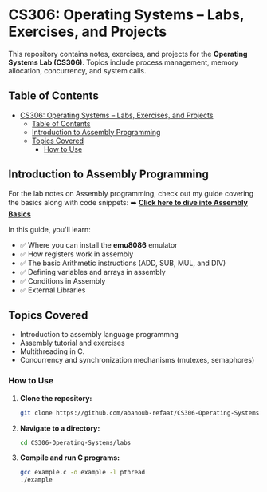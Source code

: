 # CS306: Operating Systems – Labs, Exercises, and Projects

This repository contains notes, exercises, and projects for the **Operating Systems Lab (CS306)**. Topics include process management, memory allocation, concurrency, and system calls.

## Table of Contents

- [CS306: Operating Systems – Labs, Exercises, and Projects](#cs306-operating-systems--labs-exercises-and-projects)
  - [Table of Contents](#table-of-contents)
  - [Introduction to Assembly Programming](#introduction-to-assembly-programming)
  - [Topics Covered](#topics-covered)
    - [How to Use](#how-to-use)

## Introduction to Assembly Programming

For the lab notes on Assembly programming, check out my guide covering the basics along with code snippets:
➡️ **[Click here to dive into Assembly Basics](./labs/assembly-basics.md)**

In this guide, you'll learn:

- ✅ Where you can install the **emu8086** emulator
- ✅ How registers work in assembly
- ✅ The basic Arithmetic instructions (ADD, SUB, MUL, and DIV)
- ✅ Defining variables and arrays in assembly
- ✅ Conditions in Assembly
- ✅ External Libraries

## Topics Covered

- Introduction to assembly language programmng
- Assembly tutorial and exercises
- Multithreading in C.
- Concurrency and synchronization mechanisms (mutexes, semaphores)

### How to Use

1. **Clone the repository:**

   ```bash
   git clone https://github.com/abanoub-refaat/CS306-Operating-Systems.git
   ```

2. **Navigate to a directory:**

   ```bash
   cd CS306-Operating-Systems/labs
   ```

3. **Compile and run C programs:**

   ```bash
   gcc example.c -o example -l pthread
   ./example
   ```

